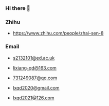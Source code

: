 ### Hi there 👋

### Zhihu

* https://www.zhihu.com/people/zhai-sen-8

### Email
* s2132101@ed.ac.uk

* lixiang-qd@163.com

* 731249087@qq.com

* lxqd2020@gmail.com

* lxqd2021@126.com
